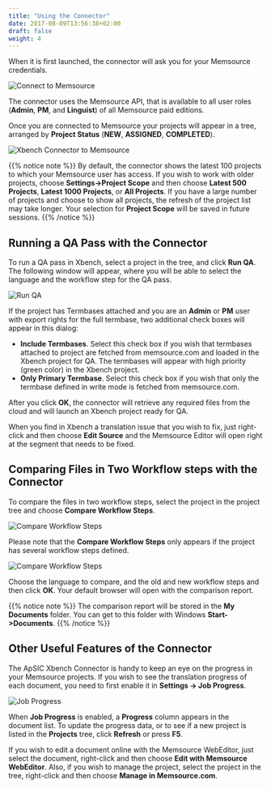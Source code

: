 ```yaml
---
title: "Using the Connector"
date: 2017-08-09T13:56:38+02:00
draft: false
weight: 4
---
```


When it is first launched, the connector will ask you for your Memsource credentials.

![Connect to Memsource](/connector-memsource/dialog-connect-to-memsource.png)

The connector uses the Memsource API, that is available to all user roles 
(**Admin**, **PM**, and **Linguist**) of all Memsource paid editions.

Once you are connected to Memsource your projects will appear in a tree, 
arranged by **Project Status** (**NEW**, **ASSIGNED**, **COMPLETED**).

![Xbench Connector to Memsource](/connector-memsource/dialog-main-window-02.png)

{{% notice note %}}
By default, the connector shows the latest 100 projects to which your Memsource user has access. 
If you wish to work with older projects, choose **Settings->Project Scope** and then choose **Latest 500 
Projects**, **Latest 1000 Projects**, or **All Projects**. If you have a large number of projects and choose 
to show all projects, the refresh of the project list may take longer. Your selection for **Project Scope** 
will be saved in future sessions.
{{% /notice %}}


## Running a QA Pass with the Connector

To run a QA pass in Xbench, select a project in the tree, and click **Run QA**. 
The following window will appear, where you will be able to select the language 
and the workflow step for the QA pass.

![Run QA](/connector-memsource/dialog-run-qa.png)

If the project has Termbases attached and you are an **Admin** or **PM** user with export 
rights for the full termbase, two additional check boxes will appear in this dialog:

*	**Include Termbases**. Select this check box if you wish that termbases attached to project 
	are fetched from memsource.com and loaded in the Xbench project for QA. The termbases will
	appear with high priority (green color) in the Xbench project.
*	**Only Primary Termbase**. Select this check box if you wish that only the termbase defined 
	in write mode is fetched from memsource.com.

After you click **OK**, the connector will retrieve any required files from the cloud and will 
launch an Xbench project ready for QA.

When you find in Xbench a translation issue that you wish to fix, just right-click and then 
choose **Edit Source** and the Memsource Editor will open right at the segment that needs to be fixed.

## Comparing Files in Two Workflow steps with the Connector

To compare the files in two workflow steps, select the project in the project tree and choose 
**Compare Workflow Steps**.

![Compare Workflow Steps](/connector-memsource/context-menu-compare-workflow-steps.png)

Please note that the **Compare Workflow Steps** only appears if the project has 
several workflow steps defined.

![Compare Workflow Steps](/connector-memsource/dialog-compare-workflow-steps.png)

Choose the language to compare, and the old and new workflow steps and then click **OK**. 
Your default browser will open with the comparison report.

{{% notice note %}}
The comparison report will be stored in the **My Documents** folder. 
You can get to this folder with Windows **Start->Documents**.
{{% /notice %}}

## Other Useful Features of the Connector

The ApSIC Xbench Connector is handy to keep an eye on the progress in your Memsource projects. 
If you wish to see the translation progress of each document, you need to first enable it in 
**Settings -> Job Progress**.

![Job Progress](/connector-memsource/menu-settings-job-progress.png)

When **Job Progress** is enabled, a **Progress** column appears in the document list. To update 
the progress data, or to see if a new project is listed in the **Projects** tree, click **Refresh** 
or press **F5**.

If you wish to edit a document online with the Memsource WebEditor, just select the document, 
right-click and then choose **Edit with Memsource WebEditor**. Also, if you wish to manage the project, 
select the project in the tree, right-click and then choose **Manage in Memsource.com**.
